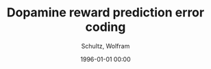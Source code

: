 ---
layout: post
title: Dopamine reward prediction error coding

date: 1996-01-01 00:00
author: Schultz, Wolfram
tags: ["dopamine","neuron","neurophysiology","prediction","reward","striatum","substantia nigra","ventral tegmental area"]
journal: Dialogues in Clinical Neuroscience

link: https://doi.org/10.31887/dcns.2016.18.1/wschultz

year: 2016
---